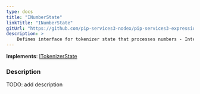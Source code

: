 ```yaml
---
type: docs
title: "INumberState"
linkTitle: "INumberState"
gitUrl: "https://github.com/pip-services3-nodex/pip-services3-expressions-nodex"
description: > 
    Defines interface for tokenizer state that processes numbers - Integers, Floats, HexDec..
---
```


**Implements**: [ITokenizerState](../itokenizer_state)

### Description

TODO: add description